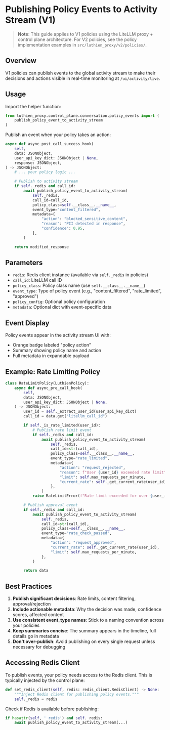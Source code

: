 # Publishing Policy Events to Activity Stream (V1)

> **Note**: This guide applies to V1 policies using the LiteLLM proxy + control plane architecture.
> For V2 policies, see the policy implementation examples in `src/luthien_proxy/v2/policies/`.

## Overview

V1 policies can publish events to the global activity stream to make their decisions and actions visible in real-time monitoring at `/ui/activity/live`.

## Usage

Import the helper function:

```python
from luthien_proxy.control_plane.conversation.policy_events import (
    publish_policy_event_to_activity_stream
)
```

Publish an event when your policy takes an action:

```python
async def async_post_call_success_hook(
    self,
    data: JSONObject,
    user_api_key_dict: JSONObject | None,
    response: JSONObject,
) -> JSONObject:
    # ... your policy logic ...

    # Publish to activity stream
    if self._redis and call_id:
        await publish_policy_event_to_activity_stream(
            self._redis,
            call_id=call_id,
            policy_class=self.__class__.__name__,
            event_type="content_filtered",
            metadata={
                "action": "blocked_sensitive_content",
                "reason": "PII detected in response",
                "confidence": 0.95,
            },
        )

    return modified_response
```

## Parameters

- `redis`: Redis client instance (available via `self._redis` in policies)
- `call_id`: LiteLLM call ID
- `policy_class`: Policy class name (use `self.__class__.__name__`)
- `event_type`: Type of policy event (e.g., "content_filtered", "rate_limited", "approved")
- `policy_config`: Optional policy configuration
- `metadata`: Optional dict with event-specific data

## Event Display

Policy events appear in the activity stream UI with:
- Orange badge labeled "policy action"
- Summary showing policy name and action
- Full metadata in expandable payload

## Example: Rate Limiting Policy

```python
class RateLimitPolicy(LuthienPolicy):
    async def async_pre_call_hook(
        self,
        data: JSONObject,
        user_api_key_dict: JSONObject | None,
    ) -> JSONObject:
        user_id = self._extract_user_id(user_api_key_dict)
        call_id = data.get("litellm_call_id")

        if self._is_rate_limited(user_id):
            # Publish rate limit event
            if self._redis and call_id:
                await publish_policy_event_to_activity_stream(
                    self._redis,
                    call_id=str(call_id),
                    policy_class=self.__class__.__name__,
                    event_type="rate_limited",
                    metadata={
                        "action": "request_rejected",
                        "reason": f"User {user_id} exceeded rate limit",
                        "limit": self.max_requests_per_minute,
                        "current_rate": self._get_current_rate(user_id),
                    },
                )
            raise RateLimitError(f"Rate limit exceeded for user {user_id}")

        # Publish approval event
        if self._redis and call_id:
            await publish_policy_event_to_activity_stream(
                self._redis,
                call_id=str(call_id),
                policy_class=self.__class__.__name__,
                event_type="rate_check_passed",
                metadata={
                    "action": "request_approved",
                    "current_rate": self._get_current_rate(user_id),
                    "limit": self.max_requests_per_minute,
                },
            )

        return data
```

## Best Practices

1. **Publish significant decisions**: Rate limits, content filtering, approval/rejection
2. **Include actionable metadata**: Why the decision was made, confidence scores, affected content
3. **Use consistent event_type names**: Stick to a naming convention across your policies
4. **Keep summaries concise**: The summary appears in the timeline, full details go in metadata
5. **Don't over-publish**: Avoid publishing on every single request unless necessary for debugging

## Accessing Redis Client

To publish events, your policy needs access to the Redis client. This is typically injected by the control plane:

```python
def set_redis_client(self, redis: redis_client.RedisClient) -> None:
    """Inject Redis client for publishing policy events."""
    self._redis = redis
```

Check if Redis is available before publishing:

```python
if hasattr(self, '_redis') and self._redis:
    await publish_policy_event_to_activity_stream(...)
```
